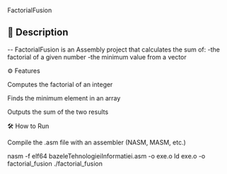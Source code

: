 FactorialFusion

## 📌 Description
--
FactorialFusion is an Assembly project that calculates the sum of:
-the factorial of a given number
-the minimum value from a vector

⚙️ Features

Computes the factorial of an integer

Finds the minimum element in an array

Outputs the sum of the two results

🛠 How to Run

Compile the .asm file with an assembler (NASM, MASM, etc.)

nasm -f elf64 bazeleTehnologieiInformatiei.asm -o exe.o
ld exe.o -o factorial_fusion
./factorial_fusion
